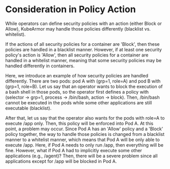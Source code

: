 # Consideration in Policy Action

While operators can define security policies with an action \(either Block or Allow\), KubeArmor may handle those policies differently \(blacklist vs. whitelist\).

If the actions of all security policies for a container are 'Block', then these policies are handled in a blacklist manner. However, if at least one security policy's action is 'Allow', then all security policies for a container are handled in a whitelist manner, meaning that some security policies may be handled differently in containers.

Here, we introduce an example of how security policies are handled differently. There are two pods: pod A with \(grp=1, role=A\) and pod B with \(grp=1, role=B\). Let us say that an operator wants to block the execution of a bash shell in those pods, so the operator first defines a policy with \(selector → grp=1, process → /bin/bash, action → block\). Then, /bin/bash cannot be executed in the pods while some other applications are still executable \(blacklist\).

After that, let us say that the operator also wants for the pods with role=A to execute /app only. Then, this policy will be enforced into Pod A. At this point, a problem may occur. Since Pod A has an 'Allow' policy and a 'Block' policy together, the way to handle those policies is changed from a blacklist manner to a whitelist manner, which means that Pod A will be only able to execute /app. Here, if Pod A needs to only run /app, then everything will be fine. However, what if Pod A had to implicitly execute some other applications \(e.g., /agent\)? Then, there will be a severe problem since all applications except for /app will be blocked in Pod A.

